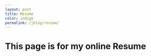 ```yaml
---
layout: post
title: Resume
color: indigo
permalink: /jblog/resume/
---
```


<h1>This page is for my online Resume</h1>

